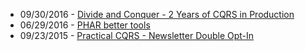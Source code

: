* 09/30/2016 - [Divide and Conquer - 2 Years of CQRS in Production](@baseUrl@/talks/divide-and-conquer-2-years-of-cqrs-in-production.html)
* 06/29/2016 - [PHAR better tools](@baseUrl@/talks/phar-better-tools.html)
* 09/23/2015 - [Practical CQRS - Newsletter Double Opt-In](@baseUrl@/talks/practical-cqrs-newsletter-double-opt-in.html)
